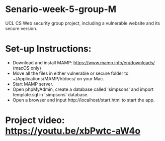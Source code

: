 # Senario-week-5-group-M
UCL CS Web security group project, including a vulnerable website and its secure version.

# Set-up Instructions:
- Download and install MAMP: https://www.mamp.info/en/downloads/ (macOS only)
- Move all the files in either vulnerable or secure folder to ~/Applications/MAMP/htdocs/ on your Mac.
- Start MAMP server.
- Open phpMyAdmin, create a database called 'simpsons' and import template.sql in 'simpsons' database.
- Open a browser and input http://localhost/start.html to start the app.

# Project video: https://youtu.be/xbPwtc-aW4o
